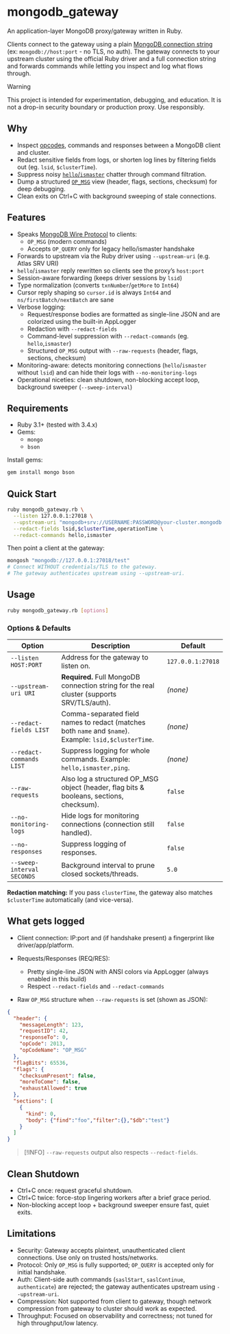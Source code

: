 # mongodb_gateway

An application-layer MongoDB proxy/gateway written in Ruby.

Clients connect to the gateway using a plain [MongoDB connection string](https://www.mongodb.com/docs/manual/reference/connection-string/) (ex: `mongodb://host:port` - no TLS, no auth).
The gateway connects to your upstream cluster using the official Ruby driver and a full
connection string and forwards commands while letting you inspect and log what flows through.

> [!WARNING]
> This project is intended for experimentation, debugging, and education.
> It is not a drop-in security boundary or production proxy. Use responsibly.

## Why

* Inspect [opcodes](https://www.mongodb.com/docs/manual/reference/mongodb-wire-protocol/#opcodes), commands and responses between a MongoDB client and cluster.
* Redact sensitive fields from logs, or shorten log lines by filtering fields out (eg. `lsid`, `$clusterTime`).
* Suppress noisy [`hello`/`ismaster`](https://www.mongodb.com/docs/manual/reference/command/hello/) chatter through command filtration.
* Dump a structured [`OP_MSG`](https://www.mongodb.com/docs/manual/reference/mongodb-wire-protocol/#op_msg) view (header, flags, sections, checksum) for deep debugging.
* Clean exits on Ctrl+C with background sweeping of stale connections.

## Features

* Speaks [MongoDB Wire Protocol](https://www.mongodb.com/docs/manual/reference/mongodb-wire-protocol/) to clients:
  * `OP_MSG` (modern commands)
  * Accepts `OP_QUERY` only for legacy hello/ismaster handshake
* Forwards to upstream via the Ruby driver using `--upstream-uri` (e.g. Atlas SRV URI)
* `hello`/`ismaster` reply rewritten so clients see the proxy’s `host:port`
* Session-aware forwarding (keeps driver sessions by `lsid`)
* Type normalization (converts `txnNumber`/`getMore` to `Int64`)
* Cursor reply shaping so `cursor.id` is always `Int64` and `ns/firstBatch/nextBatch` are sane
* Verbose logging:
  * Request/response bodies are formatted as single-line JSON and are colorized using the built-in AppLogger
  * Redaction with `--redact-fields`
  * Command-level suppression with `--redact-commands` (eg. `hello`,`ismaster`)
  * Structured `OP_MSG` output with `--raw-requests` (header, flags, sections, checksum)
* Monitoring-aware: detects monitoring connections (`hello`/`ismaster` without `lsid`) and can hide their logs with `--no-monitoring-logs`
* Operational niceties: clean shutdown, non-blocking accept loop, background sweeper (`--sweep-interval`)

## Requirements

* Ruby 3.1+ (tested with 3.4.x)
* Gems:
  * `mongo`
  * `bson`

Install gems:

```bash
gem install mongo bson
```

## Quick Start

```bash
ruby mongodb_gateway.rb \
  --listen 127.0.0.1:27018 \
  --upstream-uri "mongodb+srv://USERNAME:PASSWORD@your-cluster.mongodb.net/?retryWrites=true&w=majority" \
  --redact-fields lsid,$clusterTime,operationTime \
  --redact-commands hello,ismaster
```

Then point a client at the gateway:

```bash
mongosh "mongodb://127.0.0.1:27018/test"
# Connect WITHOUT credentials/TLS to the gateway.
# The gateway authenticates upstream using --upstream-uri.
```

## Usage

```bash
ruby mongodb_gateway.rb [options]
```

### Options & Defaults

| Option                     | Description                                                                                          | Default           |
| -------------------------- | ---------------------------------------------------------------------------------------------------- | ----------------- |
| `--listen HOST:PORT`       | Address for the gateway to listen on.                                                                | `127.0.0.1:27018` |
| `--upstream-uri URI`       | **Required.** Full MongoDB connection string for the real cluster (supports SRV/TLS/auth).           | *(none)*          |
| `--redact-fields LIST`     | Comma-separated field names to redact (matches both `name` and `$name`). Example: `lsid,$clusterTime`. | *(none)*        |
| `--redact-commands LIST`   | Suppress logging for whole commands. Example: `hello,ismaster,ping`.                                 | *(none)*          |
| `--raw-requests`           | Also log a structured OP_MSG object (header, flag bits & booleans, sections, checksum).             | `false`           |
| `--no-monitoring-logs`     | Hide logs for monitoring connections (connection still handled).                                     | `false`           |
| `--no-responses`           | Suppress logging of responses.                                                                       | `false`           |
| `--sweep-interval SECONDS` | Background interval to prune closed sockets/threads.                                                 | `5.0`             |

**Redaction matching:** If you pass `clusterTime`, the gateway also matches `$clusterTime` automatically (and vice-versa).

## What gets logged

* Client connection: IP:port and (if handshake present) a fingerprint like driver/app/platform.

* Requests/Responses (REQ/RES):
  * Pretty single-line JSON with ANSI colors via AppLogger (always enabled in this build)
  * Respect `--redact-fields` and `--redact-commands`

* Raw `OP_MSG` structure when `--raw-requests` is set (shown as JSON):

```json
{
  "header": {
    "messageLength": 123,
    "requestID": 42,
    "responseTo": 0,
    "opCode": 2013,
    "opCodeName": "OP_MSG"
  },
  "flagBits": 65536,
  "flags": {
    "checksumPresent": false,
    "moreToCome": false,
    "exhaustAllowed": true
  },
  "sections": [
    {
      "kind": 0,
      "body": {"find":"foo","filter":{},"$db":"test"}
    }
  ]
}
```

> [!INFO]
> `--raw-requests` output also respects `--redact-fields`.

## Clean Shutdown

* Ctrl+C once: request graceful shutdown.
* Ctrl+C twice: force-stop lingering workers after a brief grace period.
* Non-blocking accept loop + background sweeper ensure fast, quiet exits.

## Limitations

* Security: Gateway accepts plaintext, unauthenticated client connections. Use only on trusted hosts/networks.
* Protocol: Only `OP_MSG` is fully supported; `OP_QUERY` is accepted only for initial handshake.
* Auth: Client-side auth commands (`saslStart`, `saslContinue`, `authenticate`) are rejected; the gateway authenticates upstream using `--upstream-uri`.
* Compression: Not supported from client to gateway, though network compression from gateway to cluster should work as expected.
* Throughput: Focused on observability and correctness; not tuned for high throughput/low latency.
